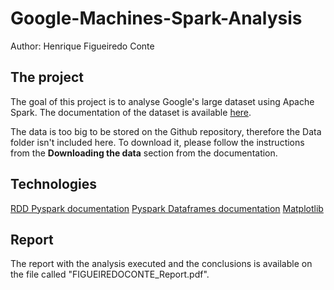 # Google-Machines-Spark-Analysis
Author: Henrique Figueiredo Conte

## The project
The goal of this project is to analyse Google's large dataset using Apache Spark. The documentation of the dataset is available [here](https://drive.google.com/file/d/0B5g07T_gRDg9Z0lsSTEtTWtpOW8/view?resourcekey=0-cozD56gA4fUDdrkHnLJSrQ). 

The data is too big to be stored on the Github repository, therefore the Data folder isn't included here. To download it, please follow the instructions from the **Downloading the data** section from the documentation. 

## Technologies 
[RDD Pyspark documentation](https://spark.apache.org/docs/latest/api/python/reference/api/pyspark.RDD.html)
[Pyspark Dataframes documentation](https://spark.apache.org/docs/3.1.1/api/python/reference/api/pyspark.sql.DataFrame.html)
[Matplotlib](https://matplotlib.org/stable/index.html)

## Report
The report with the analysis executed and the conclusions is available on the file called "FIGUEIREDOCONTE_Report.pdf".